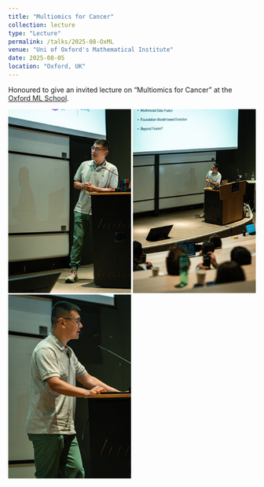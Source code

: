 ```yaml
---
title: "Multiomics for Cancer"
collection: lecture
type: "Lecture"
permalink: /talks/2025-08-OxML
venue: "Uni of Oxford's Mathematical Institute"
date: 2025-08-05
location: "Oxford, UK"
---
```


Honoured to give an invited lecture on “Multiomics for Cancer” at the [Oxford ML School](https://www.oxfordml.school/2025-health).
<p float="left">
  <img src="../images/2025OxML1.jpeg" width="250"/>
  <img src="../images/2025OxML2.jpeg" width="250"/>
  <img src="../images/2025OxML3.jpeg" width="250"/>
</p>
